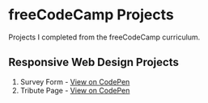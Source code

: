 # freeCodeCamp Projects
Projects I completed from the freeCodeCamp curriculum.

## Responsive Web Design Projects
1. Survey Form - [View on CodePen](https://codepen.io/spenalozacortes/full/RwBNvJq)
2. Tribute Page - [View on CodePen](https://codepen.io/spenalozacortes/full/WNKQBBB)
